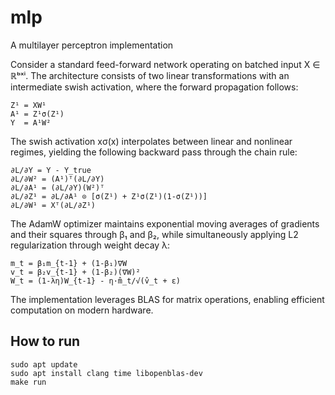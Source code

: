 # mlp
A multilayer perceptron implementation

Consider a standard feed-forward network operating on batched input X ∈ ℝᵇˣⁱ. The architecture consists of two linear transformations with an intermediate swish activation, where the forward propagation follows:

```
Z¹ = XW¹
A¹ = Z¹σ(Z¹)    
Y  = A¹W²       
```

The swish activation xσ(x) interpolates between linear and nonlinear regimes, yielding the following backward pass through the chain rule:

```
∂L/∂Y = Y - Y_true
∂L/∂W² = (A¹)ᵀ(∂L/∂Y)
∂L/∂A¹ = (∂L/∂Y)(W²)ᵀ
∂L/∂Z¹ = ∂L/∂A¹ ⊙ [σ(Z¹) + Z¹σ(Z¹)(1-σ(Z¹))]
∂L/∂W¹ = Xᵀ(∂L/∂Z¹)
```

The AdamW optimizer maintains exponential moving averages of gradients and their squares through β₁ and β₂, while simultaneously applying L2 regularization through weight decay λ:

```
m_t = β₁m_{t-1} + (1-β₁)∇W
v_t = β₂v_{t-1} + (1-β₂)(∇W)²
W_t = (1-λη)W_{t-1} - η·m̂_t/√(v̂_t + ε)
```

The implementation leverages BLAS for matrix operations, enabling efficient computation on modern hardware.

## How to run
```
sudo apt update
sudo apt install clang time libopenblas-dev
make run
```